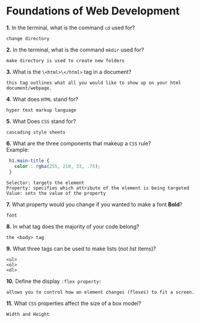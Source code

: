 # Foundations of Web Development

**1.** In the terminal, what is the command `cd` used for?
<!-- enter you answer in the space below -->
```
change directory
```

**2.** In the terminal, what is the command `mkdir` used for?
<!-- enter you answer in the space below -->
```
make directory is used to create new folders
```

**3.** What is the `\<html>\</html>` tag in a document?
<!-- enter you answer in the space below -->
```
this tag outlines what all you would like to show up on your html document/webpage.
```

**4.** What does `HTML` stand for?
<!-- enter you answer in the space below -->
```
hyper text markup language
```

**5.** What Does `CSS` stand for?
<!-- enter you answer in the space below -->
```
cascading style sheets
```

**6.** What are the three components that makeup a `CSS` rule? <br> Example:
```css
 h1.main-title {
   color : rgba(255, 210, 33, .75);
 }
```
<!-- enter you answer in the space below -->
```
Selector: targets the element
Property: specifies which attribute of the element is being targeted
Value: sets the value of the property
```

**7.** What property would you change if you wanted to make a font **Bold**?
<!-- enter you answer in the space below -->
```
font
```

**8.** In what tag does the majority of your code belong?
<!-- enter you answer in the space below -->
```
the <body> tag
```

**9.** What three tags can be used to make lists (not list items)?
<!-- enter you answer in the space below -->
```
<ul>
<ol>
<dl>
```

**10.** Define the display `:flex property:`
<!-- enter you answer in the space below -->
```
allows you to control how an element changes (flexes) to fit a screen.
```

**11.** What `CSS` properties affect the size of a box model?
<!-- enter you answer in the space below -->
```
Width and Height
```
